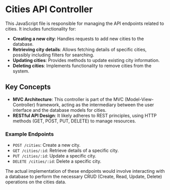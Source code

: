 
# Cities API Controller

This JavaScript file is responsible for managing the API endpoints related to cities. It includes functionality for:

- **Creating a new city**: Handles requests to add new cities to the database.
- **Retrieving city details**: Allows fetching details of specific cities, possibly including filters for searching.
- **Updating cities**: Provides methods to update existing city information.
- **Deleting cities**: Implements functionality to remove cities from the system.

## Key Concepts

- **MVC Architecture**: This controller is part of the MVC (Model-View-Controller) framework, acting as the intermediary between the user interface and the database models for cities.
- **RESTful API Design**: It likely adheres to REST principles, using HTTP methods (GET, POST, PUT, DELETE) to manage resources.

### Example Endpoints

- `POST /cities`: Create a new city.
- `GET /cities/:id`: Retrieve details of a specific city.
- `PUT /cities/:id`: Update a specific city.
- `DELETE /cities/:id`: Delete a specific city.

The actual implementation of these endpoints would involve interacting with a database to perform the necessary CRUD (Create, Read, Update, Delete) operations on the cities data.
